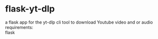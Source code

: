 # flask-yt-dlp
a flask app for the yt-dlp cli tool to download Youtube video and or audio  
requirements:  
flask
